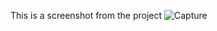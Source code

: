 This is a screenshot from the project
![Capture](https://user-images.githubusercontent.com/75880393/131657033-d1799ae3-dbda-46c0-8b2f-47bd5b05636c.PNG)
